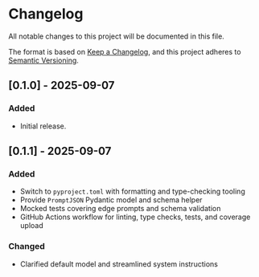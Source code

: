 # Changelog

All notable changes to this project will be documented in this file.

The format is based on [Keep a Changelog](https://keepachangelog.com/en/1.0.0/),
and this project adheres to [Semantic Versioning](https://semver.org/spec/v2.0.0.html).

## [0.1.0] - 2025-09-07
### Added
- Initial release.

## [0.1.1] - 2025-09-07
### Added
- Switch to `pyproject.toml` with formatting and type-checking tooling
- Provide `PromptJSON` Pydantic model and schema helper
- Mocked tests covering edge prompts and schema validation
- GitHub Actions workflow for linting, type checks, tests, and coverage upload
### Changed
- Clarified default model and streamlined system instructions



